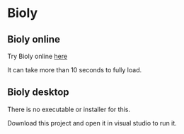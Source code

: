 # Bioly

## Bioly online
Try Bioly online [here](https://theaibot.github.io/testBlazor/)

It can take more than 10 seconds to fully load.


## Bioly desktop
There is no executable or installer for this.

Download this project and open it in visual studio to run it.
